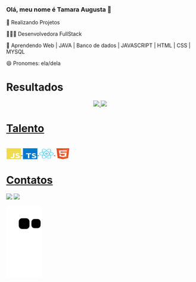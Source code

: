 ### Olá, meu nome é Tamara Augusta 👋


🔭 Realizando Projetos 

👨🏻‍🎓 Desenvolvedora FullStack 

🌱 Aprendendo Web | JAVA | Banco de dados | JAVASCRIPT | HTML | CSS | MYSQL 

😄 Pronomes: ela/dela

# Resultados

<div align="center">
  <a href="https://github.com/tamara-augusta">
  <img height="150em" src="https://github-readme-stats.vercel.app/api?username=tamara-augusta&show_icons=true&theme=dracula&include_all_commits=true&count_private=true"/>
  <img height="150em" src="https://github-readme-stats.vercel.app/api/top-langs/?username=tamara-augusta&layout=compact&langs_count=7&theme=dracula"/>
</div>
  
 # Talento
  
<div style="display: inline_block"><br>
  <img align="center" alt="Rafa-Js" height="30" width="40" src="https://raw.githubusercontent.com/devicons/devicon/master/icons/javascript/javascript-plain.svg">
  <img align="center" alt="Rafa-Ts" height="30" width="40" src="https://raw.githubusercontent.com/devicons/devicon/master/icons/typescript/typescript-plain.svg">
  <img align="center" alt="Rafa-React" height="30" width="40" src="https://raw.githubusercontent.com/devicons/devicon/master/icons/react/react-original.svg">
  <img align="center" alt="Rafa-HTML" height="30" width="40" src="https://raw.githubusercontent.com/devicons/devicon/master/icons/html5/html5-original.svg">
 </div>
  
 # Contatos
 
<div> 
  <a href = "mailto:tamara-augusta@hotmail.com"><img src="https://img.shields.io/badge/-hotmail-%23333?style=for-the-badge&logo=hotmail&logoColor=white" target="_blank"></a>
  <a href="https://https://www.linkedin.com/in/tamara-augusta-82a987104/" target="_blank"><img src="https://img.shields.io/badge/-LinkedIn-%230077B5?style=for-the-badge&logo=linkedin&logoColor=white" target="_blank"></a> 
 
  ![Snake animation](https://github.com/tamara-augusta/tamara-augusta/blob/output/github-contribution-grid-snake.svg)
 
</div>
